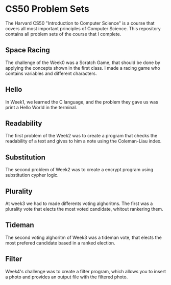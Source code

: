 # CS50 Problem Sets
The Harvard CS50 "Introduction to Computer Science" is a course that covers all most important principles of Computer Science. This repository contains all problem sets of the course that I complete. 

## Space Racing
The challenge of the Week0 was a Scratch Game, that should be done by applying the concepts shown in the first class. I made a racing game who contains variables and different characters.

## Hello
In Week1, we learned the C language, and the problem they gave us was print a Hello World in the terminal.

## Readability
The first problem of the Week2 was to create a program that checks the readability of a text and gives to him a note using the Coleman-Liau index.

## Substitution
The second problem of Week2 was to create a encrypt program using substitution cypher logic.

## Plurality
At week3 we had to made differents voting alghoritms. The first was a plurality vote that elects the most voted candidate, whitout rankering them.

## Tideman
The second voting alghoritm of Week3 was a tideman vote, that elects the most prefered candidate based in a ranked election.

## Filter
Week4's challenge was to create a filter program, which allows you to insert a photo and provides an output file with the filtered photo.
